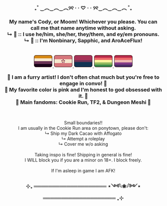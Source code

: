 <h3 align="center">₊˚ ‿︵‿︵‿︵୨୧ · · ♡ · · ୨୧‿︵‿︵‿︵ ˚₊</h3>
<h3 align="center">
  My name's Cody, or Moom! Whichever you please. You can call me that name anytime without asking.
  <br> ↳  🌸 :: I use he/him, she/her, they/them, and ey/em pronouns.
  <br> ↳  🌸 :: I'm Nonbinary, Sapphic, and AroAceFlux!
  <br>
  <br>
  <p align="center">
    <a href="https://toyhou.se/21355465.my-tiny-pride-flags">
    <img src="64471029_zreFhZ8TADlgytv.png" title="Non-binary Flag"> 
    <img src="64471022_eTD5ib8DXxtw4ay.png" title="Sapphic Flag">
    <img src="64470134_JdsWCefPCQZni4b.png" title="Bisexual Flag">
    <img src="69262668_Jj0f2tAgAxBeiwZ.png" title="Aromantic Flux Flag">
    <img src="69682775_bLaLmFHBlwa4npz.png" title="Asexual Flux Flag">
  </a></p>
  🌸 I am a furry artist! I don't often chat much but you're free to engage in convo! 🌸
  <br>🌸 My favorite color is pink and I'm honest to god obsessed with it. 🌸
  <br>🌸 Main fandoms: Cookie Run, TF2, & Dungeon Meshi 🌸</h3>

<br>
<p align="center">Small boundaries!!
<br>I am usually in the Cookie Run area on ponytown, please don't:
<br>↳ Ship my Dark Cacao with Affogato
<br>↳ Attempt a roleplay
<br>↳ Cover me w/o asking
<br>
<br>Taking inspo is fine! Shipping in general is fine!
<br>I WILL block you if you are a minor on 18+. I block freely.
<br>
<br>If I'm asleep in game I am AFK!</p>
<h3 align="center">⊹₊ ════════════════════ ⋆༺𓆩❀𓆪༻⋆ ════════════════════ ₊⊹</h3>

<!--
**Mimoomsa/Mimoomsa** is a ✨ _special_ ✨ repository because its `README.md` (this file) appears on your GitHub profile.

Here are some ideas to get you started:

- 🔭 I’m currently working on ...
- 🌱 I’m currently learning ...
- 👯 I’m looking to collaborate on ...
- 🤔 I’m looking for help with ...
- 💬 Ask me about ...
- 📫 How to reach me: ...
- 😄 Pronouns: ...
- ⚡ Fun fact: ...
-->
